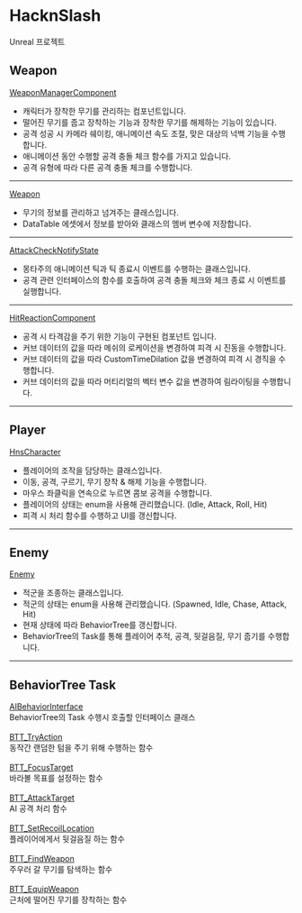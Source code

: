 # HacknSlash
Unreal 프로젝트  
## Weapon
[WeaponManagerComponent](https://github.com/hourglass/HacknSlash/blob/main/Source/HacknSlash/WeaponManagerComponent.cpp)  
- 캐릭터가 장착한 무기를 관리하는 컴포넌트입니다.  
- 떨어진 무기를 줍고 장착하는 기능과 장착한 무기를 해제하는 기능이 있습니다.  
- 공격 성공 시 카메라 쉐이킹, 애니메이션 속도 조절, 맞은 대상의 넉백 기능을 수행합니다.  
- 애니메이션 동안 수행할 공격 충돌 체크 함수를 가지고 있습니다.  
- 공격 유형에 따라 다른 공격 충돌 체크를 수행합니다.
---
[Weapon](https://github.com/hourglass/HacknSlash/blob/main/Source/HacknSlash/Weapon.cpp)  
- 무기의 정보를 관리하고 넘겨주는 클래스입니다.  
- DataTable 에셋에서 정보를 받아와 클래스의 멤버 변수에 저장합니다.  
---
[AttackCheckNotifyState](https://github.com/hourglass/HacknSlash/blob/main/Source/HacknSlash/AttackCheckNotifyState.cpp)  
- 몽타주의 애니메이션 틱과 틱 종료시 이벤트를 수행하는 클래스입니다.  
- 공격 관련 인터페이스의 함수를 호출하여 공격 충돌 체크와 체크 종료 시 이벤트를 실행합니다.  
---
[HitReactionComponent](https://github.com/hourglass/HacknSlash/blob/main/Source/HacknSlash/HitReactionComponent.cpp)  
- 공격 시 타격감을 주기 위한 기능이 구현된 컴포넌트 입니다.  
- 커브 데이터의 값을 따라 메쉬의 로케이션을 변경하여 피격 시 진동을 수행합니다.  
- 커브 데이터의 값을 따라 CustomTimeDilation 값을 변경하여 피격 시 경직을 수행합니다.
- 커브 데이터의 값을 따라 머티리얼의 벡터 변수 값을 변경하여 림라이팅을 수행합니다.
---
## Player
[HnsCharacter](https://github.com/hourglass/HacknSlash/blob/main/Source/HacknSlash/HnsCharacter.cpp)  
- 플레이어의 조작을 담당하는 클래스입니다.  
- 이동, 공격, 구르기, 무기 장착 & 해제 기능을 수행합니다.
- 마우스 좌클릭을 연속으로 누르면 콤보 공격을 수행합니다.  
- 플레이어의 상태는 enum을 사용해 관리했습니다. (Idle, Attack, Roll, Hit)  
- 피격 시 처리 함수를 수행하고 UI를 갱신합니다.  
---
## Enemy
[Enemy](https://github.com/hourglass/HacknSlash/blob/main/Source/HacknSlash/Enemy.cpp)  
- 적군을 조종하는 클래스입니다.  
- 적군의 상태는 enum을 사용해 관리했습니다. (Spawned, Idle, Chase, Attack, Hit)  
- 현재 상태에 따라 BehaviorTree를 갱신합니다.  
- BehaviorTree의 Task를 통해 플레이어 추적, 공격, 뒷걸음질, 무기 줍기를 수행합니다.  
---
## BehaviorTree Task
[AIBehaviorInterface](https://github.com/hourglass/HacknSlash/blob/main/Source/HacknSlash/AIBehaviorInterface.cpp)  
BehaviorTree의 Task 수행시 호출할 인터페이스 클래스  
<br/>
[BTT_TryAction](https://github.com/hourglass/HacknSlash/blob/main/Source/HacknSlash/BTT_TryAction.cpp)  
동작간 랜덤한 텀을 주기 위해 수행하는 함수  
<br/>
[BTT_FocusTarget](https://github.com/hourglass/HacknSlash/blob/main/Source/HacknSlash/BTT_FocusTarget.cpp)  
바라볼 목표를 설정하는 함수  
<br/>
[BTT_AttackTarget](https://github.com/hourglass/HacknSlash/blob/main/Source/HacknSlash/BTT_AttackTarget.cpp)  
AI 공격 처리 함수  
<br/>
[BTT_SetRecoilLocation](https://github.com/hourglass/HacknSlash/blob/main/Source/HacknSlash/BTT_SetRecoilLocation.cpp)  
플레이어에게서 뒷걸음질 하는 함수  
<br/>
[BTT_FindWeapon](https://github.com/hourglass/HacknSlash/blob/main/Source/HacknSlash/BTT_FindWeapon.cpp)  
주우러 갈 무기를 탐색하는 함수  
<br/>
[BTT_EquipWeapon](https://github.com/hourglass/HacknSlash/blob/main/Source/HacknSlash/BTT_EquipWeapon.cpp)  
근처에 떨어진 무기를 장착하는 함수  
<br/>
